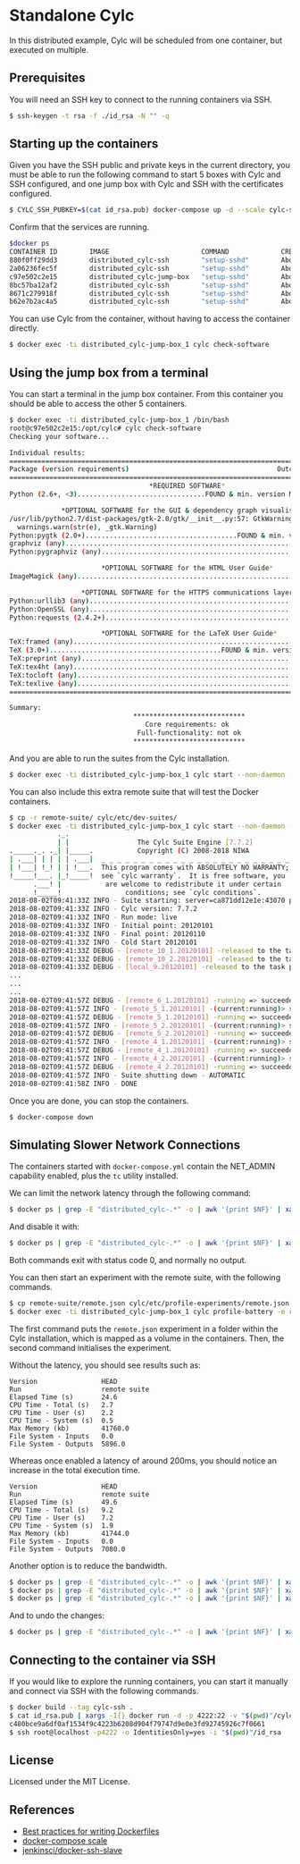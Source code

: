 # Standalone Cylc

In this distributed example, Cylc will be scheduled from one container, but executed
on multiple.

## Prerequisites

You will need an SSH key to connect to the running containers via SSH.

```bash
$ ssh-keygen -t rsa -f ./id_rsa -N "" -q
```

## Starting up the containers

Given you have the SSH public and private keys in the current directory, you must be able to
run the following command to start 5 boxes with Cylc and SSH configured, and one jump box with
Cylc and SSH with the certificates configured.

```bash
$ CYLC_SSH_PUBKEY=$(cat id_rsa.pub) docker-compose up -d --scale cylc-ssh=5 --scale cylc-jump-box=1
```

Confirm that the services are running.

```bash
$docker ps
CONTAINER ID        IMAGE                       COMMAND             CREATED              STATUS              PORTS                   NAMES
880f0ff29dd3        distributed_cylc-ssh        "setup-sshd"        About a minute ago   Up About a minute   0.0.0.0:32779->22/tcp   distributed_cylc-ssh_1
2a06236fec5f        distributed_cylc-ssh        "setup-sshd"        About a minute ago   Up About a minute   0.0.0.0:32778->22/tcp   distributed_cylc-ssh_5
c97e502c2e15        distributed_cylc-jump-box   "setup-sshd"        About a minute ago   Up About a minute   22/tcp                  distributed_cylc-jump-box_1
8bc57ba12af2        distributed_cylc-ssh        "setup-sshd"        About a minute ago   Up About a minute   0.0.0.0:32776->22/tcp   distributed_cylc-ssh_4
8671c279918f        distributed_cylc-ssh        "setup-sshd"        About a minute ago   Up About a minute   0.0.0.0:32777->22/tcp   distributed_cylc-ssh_3
b62e7b2ac4a5        distributed_cylc-ssh        "setup-sshd"        About a minute ago   Up About a minute   0.0.0.0:32775->22/tcp   distributed_cylc-ssh_2
```

You can use Cylc from the container, without having to access the container directly.

```bash
$ docker exec -ti distributed_cylc-jump-box_1 cylc check-software
```

## Using the jump box from a terminal

You can start a terminal in the jump box container. From this container you should be able to access
the other 5 containers.

```bash
$ docker exec -ti distributed_cylc-jump-box_1 /bin/bash
root@c97e502c2e15:/opt/cylc# cylc check-software
Checking your software...

Individual results:
==========================================================================================
Package (version requirements)                                     Outcome (version found)
==========================================================================================
                                   *REQUIRED SOFTWARE*                                   
Python (2.6+, <3)................................FOUND & min. version MET (2.7.12.final.0)

             *OPTIONAL SOFTWARE for the GUI & dependency graph visualisation*             
/usr/lib/python2.7/dist-packages/gtk-2.0/gtk/__init__.py:57: GtkWarning: could not open display
  warnings.warn(str(e), _gtk.Warning)
Python:pygtk (2.0+)......................................FOUND & min. version MET (2.24.0)
graphviz (any)..............................................................FOUND (2.38.0)
Python:pygraphviz (any)......................................................FOUND (1.3.1)

                       *OPTIONAL SOFTWARE for the HTML User Guide*                       
ImageMagick (any)............................................................NOT FOUND (-)

                  *OPTIONAL SOFTWARE for the HTTPS communications layer*                  
Python:urllib3 (any).........................................................NOT FOUND (-)
Python:OpenSSL (any)........................................................FOUND (18.0.0)
Python:requests (2.4.2+).....................................................NOT FOUND (-)

                       *OPTIONAL SOFTWARE for the LaTeX User Guide*                       
TeX:framed (any).............................................................NOT FOUND (-)
TeX (3.0+)...........................................FOUND & min. version MET (3.14159265)
TeX:preprint (any)...........................................................NOT FOUND (-)
TeX:tex4ht (any).............................................................NOT FOUND (-)
TeX:tocloft (any)............................................................NOT FOUND (-)
TeX:texlive (any)............................................................NOT FOUND (-)
==========================================================================================

Summary:
                               ****************************                               
                                  Core requirements: ok                                  
                                Full-functionality: not ok                                
                               **************************** 
```

And you are able to run the suites from the Cylc installation.

```bash
$ docker exec -ti distributed_cylc-jump-box_1 cylc start --non-daemon --debug /opt/cylc/etc/examples/tutorial/oneoff/basic/
```

You can also include this extra remote suite that will test the Docker containers.

```bash
$ cp -r remote-suite/ cylc/etc/dev-suites/
$ docker exec -ti distributed_cylc-jump-box_1 cylc start --non-daemon --debug /opt/cylc/etc/dev-suites/remote-suite
            ._.                                                       
            | |                 The Cylc Suite Engine [7.7.2]         
._____._. ._| |_____.           Copyright (C) 2008-2018 NIWA          
| .___| | | | | .___|  _ _ _ _ _ _ _ _ _ _ _ _ _ _ _ _ _ _ _ _ _ _ _ _
| !___| !_! | | !___.  This program comes with ABSOLUTELY NO WARRANTY;
!_____!___. |_!_____!  see `cylc warranty`.  It is free software, you 
      .___! |           are welcome to redistribute it under certain  
      !_____!                conditions; see `cylc conditions`.       
2018-08-02T09:41:33Z INFO - Suite starting: server=ca871dd12e1e:43070 pid=1285
2018-08-02T09:41:33Z INFO - Cylc version: 7.7.2
2018-08-02T09:41:33Z INFO - Run mode: live
2018-08-02T09:41:33Z INFO - Initial point: 20120101
2018-08-02T09:41:33Z INFO - Final point: 20120110
2018-08-02T09:41:33Z INFO - Cold Start 20120101
2018-08-02T09:41:33Z DEBUG - [remote_10_1.20120101] -released to the task pool
2018-08-02T09:41:33Z DEBUG - [remote_10_2.20120101] -released to the task pool
2018-08-02T09:41:33Z DEBUG - [local_9.20120101] -released to the task pool
...
...
...
2018-08-02T09:41:57Z DEBUG - [remote_6_1.20120101] -running => succeeded
2018-08-02T09:41:57Z INFO - [remote_5_1.20120101] -(current:running)> succeeded at 2018-08-02T09:41:56Z
2018-08-02T09:41:57Z DEBUG - [remote_5_1.20120101] -running => succeeded
2018-08-02T09:41:57Z INFO - [remote_5_2.20120101] -(current:running)> succeeded at 2018-08-02T09:41:56Z
2018-08-02T09:41:57Z DEBUG - [remote_5_2.20120101] -running => succeeded
2018-08-02T09:41:57Z INFO - [remote_4_1.20120101] -(current:running)> succeeded at 2018-08-02T09:41:56Z
2018-08-02T09:41:57Z DEBUG - [remote_4_1.20120101] -running => succeeded
2018-08-02T09:41:57Z INFO - [remote_4_2.20120101] -(current:running)> succeeded at 2018-08-02T09:41:56Z
2018-08-02T09:41:57Z DEBUG - [remote_4_2.20120101] -running => succeeded
2018-08-02T09:41:57Z INFO - Suite shutting down - AUTOMATIC
2018-08-02T09:41:58Z INFO - DONE
```

Once you are done, you can stop the containers.

```bash
$ docker-compose down
```

## Simulating Slower Network Connections

The containers started with `docker-compose.yml` contain the NET_ADMIN capability enabled, plus
the `tc` utility installed.

We can limit the network latency through the following command:

```bash
$ docker ps | grep -E "distributed_cylc-.*" -o | awk '{print $NF}' | xargs -I{} docker exec {} tc qdisc add dev eth0 root netem delay 200ms
```

And disable it with:

```bash
$ docker ps | grep -E "distributed_cylc-.*" -o | awk '{print $NF}' | xargs -I{} docker exec {} tc qdisc del dev eth0 root netem
```

Both commands exit with status code 0, and normally no output.

You can then start an experiment with the remote suite, with the following commands.

```bash
$ cp remote-suite/remote.json cylc/etc/profile-experiments/remote.json
$ docker exec -ti distributed_cylc-jump-box_1 cylc profile-battery -e remote -p --full
```

The first command puts the `remote.json` experiment in a folder within the Cylc installation,
which is mapped as a volume in the containers. Then, the second command initialises the experiment.

Without the latency, you should see results such as:

```
Version                HEAD        
Run                    remote suite
Elapsed Time (s)       24.6        
CPU Time - Total (s)   2.7         
CPU Time - User (s)    2.2         
CPU Time - System (s)  0.5         
Max Memory (kb)        41760.0     
File System - Inputs   0.0         
File System - Outputs  5896.0 
```

Whereas once enabled a latency of around 200ms, you should notice an increase in the
total execution time.

```
Version                HEAD        
Run                    remote suite
Elapsed Time (s)       49.6        
CPU Time - Total (s)   9.2         
CPU Time - User (s)    7.2         
CPU Time - System (s)  1.9         
Max Memory (kb)        41744.0     
File System - Inputs   0.0         
File System - Outputs  7080.0
```

Another option is to reduce the bandwidth.

```bash
$ docker ps | grep -E "distributed_cylc-.*" -o | awk '{print $NF}' | xargs -I{} docker exec {} tc qdisc add dev eth0 handle 1: root htb default 11
$ docker ps | grep -E "distributed_cylc-.*" -o | awk '{print $NF}' | xargs -I{} docker exec {} tc class add dev eth0 parent 1: classid 1:1 htb rate 512kbps
$ docker ps | grep -E "distributed_cylc-.*" -o | awk '{print $NF}' | xargs -I{} docker exec {} tc class add dev eth0 parent 1:1 classid 1:11 htb rate 512kbps
```

And to undo the changes:

```bash
$ docker ps | grep -E "distributed_cylc-.*" -o | awk '{print $NF}' | xargs -I{} docker exec {} tc qdisc del dev eth0 root
```

## Connecting to the container via SSH

If you would like to explore the running containers, you can start it manually and connect via SSH with
the following commands.

```bash
$ docker build --tag cylc-ssh .
$ cat id_rsa.pub | xargs -I{} docker run -d -p 4222:22 -v "$(pwd)"/cylc:/opt/cylc cylc-ssh {}
c480bce9a6df0af1534f9c4223b6208d904f79747d9e0e3fd92745926c7f0661
$ ssh root@localhost -p4222 -o IdentitiesOnly=yes -i "$(pwd)"/id_rsa
```

## License

Licensed under the MIT License.

## References

- [Best practices for writing Dockerfiles](https://docs.docker.com/develop/develop-images/dockerfile_best-practices)
- [docker-compose scale](https://docs.docker.com/compose/reference/scale/)
- [jenkinsci/docker-ssh-slave](https://github.com/jenkinsci/docker-ssh-slave/blob/master/Dockerfile)
